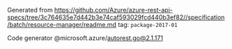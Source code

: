 Generated from https://github.com/Azure/azure-rest-api-specs/tree/3c764635e7d442b3e74caf593029fcd440b3ef82//specification/batch/resource-manager/readme.md tag: `package-2017-01`

Code generator @microsoft.azure/autorest.go@2.1.171


